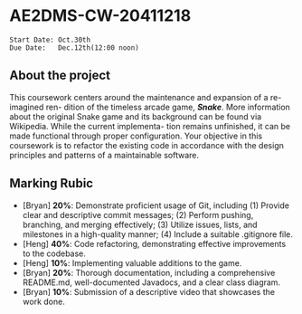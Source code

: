 # AE2DMS-CW-20411218

``` text
Start Date: Oct.30th
Due Date:   Dec.12th(12:00 noon)
```

## About the project

This coursework centers around the maintenance and expansion of a re-imagined ren-
dition of the timeless arcade game, ***Snake***. More information about the original Snake
game and its background can be found via Wikipedia. While the current implementa-
tion remains unfinished, it can be made functional through proper configuration. Your
objective in this coursework is to refactor the existing code in accordance with the
design principles and patterns of a maintainable software.

## Marking Rubic

* [Bryan] **20%**: Demonstrate proficient usage of Git, including (1) Provide clear and
descriptive commit messages; (2) Perform pushing, branching, and merging
effectively; (3) Utilize issues, lists, and milestones in a high-quality manner; (4)
Include a suitable .gitignore file.
* [Heng] **40%**: Code refactoring, demonstrating effective improvements to the codebase. 
* [Heng] **10%**: Implementing valuable additions to the game.
* [Bryan] **20%**: Thorough documentation, including a comprehensive README.md,
well-documented Javadocs, and a clear class diagram.
* [Bryan] **10%**: Submission of a descriptive video that showcases the work done.
